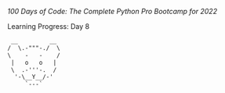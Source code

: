 *100 Days of Code: The Complete Python Pro Bootcamp for 2022*

Learning Progress: Day 8

```txt
 __         __
/  \.-"""-./  \
\    -   -    /
 |   o   o   |
 \  .-'''-.  /
  '-\__Y__/-'
     `---`
```